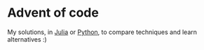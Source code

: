 # Advent of code

My solutions, in [Julia](https://julialang.org/) or [Python](https://www.python.org/), to compare techniques and learn alternatives :)
